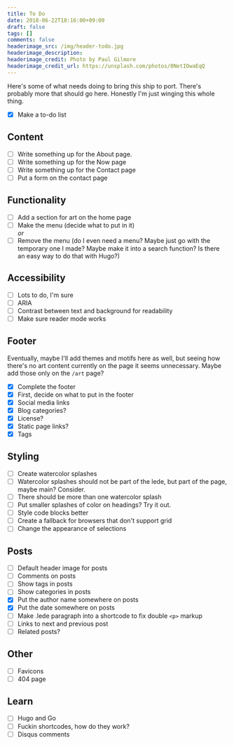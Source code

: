 ```yaml
---
title: To Do
date: 2018-06-22T18:16:00+09:00
draft: false
tags: []
comments: false
headerimage_src: /img/header-todo.jpg
headerimage_description:
headerimage_credit: Photo by Paul Gilmore
headerimage_credit_url: https://unsplash.com/photos/0NetIOwaEqQ
---
```


Here's some of what needs doing to bring this ship to port. There's probably more that should go here. Honestly I'm just winging this whole thing.
<!--more-->

- [x] Make a to-do list

## Content

- [ ] Write something up for the About page.
- [ ] Write something up for the Now page
- [ ] Write something up for the Contact page
- [ ] Put a form on the contact page

## Functionality

- [ ] Add a section for art on the home page
- [ ] Make the menu (decide what to put in it)  
_or_
- [ ] Remove the menu (do I even need a menu? Maybe just go with the temporary one I made? Maybe make it into a search function? Is there an easy way to do that with Hugo?)

## Accessibility

- [ ] Lots to do, I'm sure
- [ ] ARIA
- [ ] Contrast between text and background for readability
- [ ] Make sure reader mode works

## Footer

Eventually, maybe I'll add themes and motifs here as well, but seeing how there's no art content currently on the page it seems unnecessary. Maybe add those only on the `/art` page?

- [x] Complete the footer
- [x] First, decide on what to put in the footer
- [x] Social media links
- [x] Blog categories?
- [x] License?
- [x] Static page links?
- [x] Tags

## Styling

- [ ] Create watercolor splashes
- [ ] Watercolor splashes should not be part of the lede, but part of the page, maybe main? Consider.
- [ ] There should be more than one watercolor splash
- [ ] Put smaller splashes of color on headings? Try it out.
- [ ] Style code blocks better
- [ ] Create a fallback for browsers that don't support grid
- [ ] Change the appearance of selections

## Posts

- [ ] Default header image for posts
- [ ] Comments on posts
- [ ] Show tags in posts
- [ ] Show categories in posts
- [x] Put the author name somewhere on posts
- [x] Put the date somewhere on posts
- [ ] Make .lede paragraph into a shortcode to fix double `<p>` markup
- [ ] Links to next and previous post
- [ ] Related posts?

## Other

- [ ] Favicons
- [ ] 404 page

## Learn

- [ ] Hugo and Go
- [ ] Fuckin shortcodes, how do they work?
- [ ] Disqus comments
